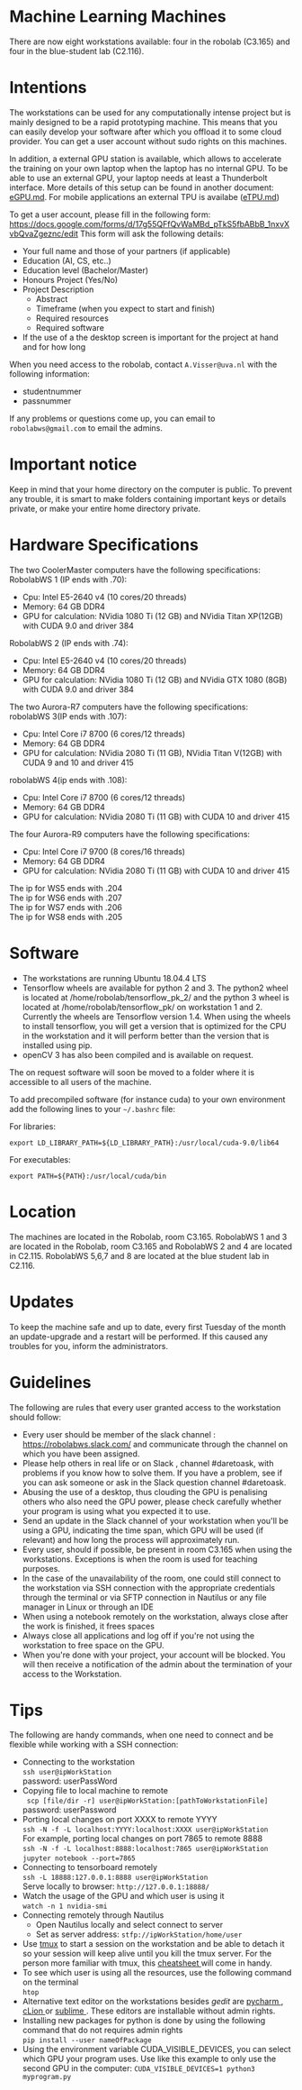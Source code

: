 # Machine Learning Machines

There are now eight workstations available: four in the robolab (C3.165) and four in the blue-student lab (C2.116).

# Intentions
The workstations can be used for any computationally intense project but is mainly designed to be a rapid prototyping machine. This means that you can easily develop your software after which you offload it to some cloud provider. You can get a user account without sudo rights on this machines.

In addition, a external GPU station is available, which allows to accelerate the training on your own laptop when the laptop has no internal GPU. To be able to use an external GPU, your laptop needs at least a Thunderbolt interface. More details of this setup can be found in another document: <a href=https://github.com/IntelligentRoboticsLab/robolabws/blob/master/eGPU.md> eGPU.md</a>. For mobile applications an external TPU is availabe (<a href=https://github.com/IntelligentRoboticsLab/robolabws/blob/master/eTPU.md>eTPU.md</a>) 

To get a user account, please fill in the following form: https://docs.google.com/forms/d/17g55QFfQvWaMBd_pTkS5fbABbB_1nxvXvbQvaZgeznc/edit 
This form will ask the following details:

* Your full name and those of your partners (if applicable)
* Education (AI, CS, etc..)
* Education level (Bachelor/Master)
* Honours Project (Yes/No)
* Project Description
    * Abstract
    * Timeframe (when you expect to start and finish)
    * Required resources
    * Required software  
* If the use of a the desktop screen is important for the project at hand and for how long

When you need access to the robolab, contact `A.Visser@uva.nl` with the following information:
* studentnummer
* passnummer

If any problems or questions come up, you can email to `robolabws@gmail.com` to email the admins.

# Important notice
Keep in mind that your home directory on the computer is public. To prevent any trouble, it is smart to make folders containing important keys or details private, or make your entire home directory private.

# Hardware Specifications

The two CoolerMaster computers have the following specifications:<br>
RobolabWS 1 (IP ends with .70):
* Cpu: Intel E5-2640 v4 (10 cores/20 threads)
* Memory: 64 GB DDR4
* GPU for calculation: NVidia 1080 Ti (12 GB) and NVidia Titan XP(12GB) with CUDA 9.0 and driver 384

RobolabWS 2 (IP ends with .74):
* Cpu: Intel E5-2640 v4 (10 cores/20 threads)
* Memory: 64 GB DDR4
* GPU for calculation: NVidia 1080 Ti (12 GB) and NVidia GTX 1080 (8GB) with CUDA 9.0 and driver 384

The two Aurora-R7 computers have the following specifications:<br>
robolabWS 3(IP ends with .107):
* Cpu: Intel Core i7 8700 (6 cores/12 threads)
* Memory: 64 GB DDR4
* GPU for calculation: NVidia 2080 Ti (11 GB), NVidia Titan V(12GB) with CUDA 9 and 10 and driver 415

robolabWS 4(ip ends with .108):
* Cpu: Intel Core i7 8700 (6 cores/12 threads)
* Memory: 64 GB DDR4
* GPU for calculation: NVidia 2080 Ti (11 GB) with CUDA 10 and driver 415

The four Aurora-R9 computers have the following specifications:<br>
* Cpu: Intel Core i7 9700 (8 cores/16 threads)
* Memory: 64 GB DDR4
* GPU for calculation: NVidia 2080 Ti (11 GB) with CUDA 10 and driver 415

The ip for WS5 ends with .204<br>
The ip for WS6 ends with .207<br>
The ip for WS7 ends with .206<br>
The ip for WS8 ends with .205<br>

# Software
* The workstations are running Ubuntu 18.04.4 LTS
* Tensorflow wheels are available for python 2 and 3. The python2 wheel is located at /home/robolab/tensorflow_pk_2/ and the python 3 wheel is located at /home/robolab/tensorflow_pk/ on workstation 1 and 2. Currently the wheels are Tensorflow version 1.4. When using the wheels to install tensorflow, you will get a version that is optimized for the CPU in the workstation and it will perform better than the version that is installed using pip.
* openCV 3 has also been compiled and is available on request.

The on request software will soon be moved to a folder where it is accessible to all users of the machine.

To add precompiled software (for instance cuda) to your own environment add the following lines to your `~/.bashrc` file:

For libraries:
```
export LD_LIBRARY_PATH=${LD_LIBRARY_PATH}:/usr/local/cuda-9.0/lib64
```

For executables:
```
export PATH=${PATH}:/usr/local/cuda/bin
```
# Location
The machines are located in the Robolab, room C3.165.
RobolabWS 1 and 3 are located in the Robolab, room C3.165 and RobolabWS 2 and 4 are located in C2.115.
RobolabWS 5,6,7 and 8 are located at the blue student lab in C2.116.

# Updates
To keep the machine safe and up to date, every first Tuesday of the month an update-upgrade and a restart will be performed. If this caused any troubles for you, inform the administrators.

# Guidelines
The following are rules that every user granted access to the workstation should follow:

* Every user should be member of the slack channel : https://robolabws.slack.com/ and communicate through the channel on which you have been assigned.
* Please help others in real life or on Slack , channel #daretoask, with problems if you know how to solve them. If you have a problem, see if you can ask someone or ask in the Slack question channel #daretoask. 
* Abusing the use of a desktop, thus clouding the GPU is penalising others who also need the GPU power, please check carefully whether your program is using what you expected it to use.
* Send an update in the Slack channel of your workstation when you'll be using a GPU, indicating the time span, which GPU will be used (if relevant) and how long the process will approximately run.
* Every user, should if possible, be present in room C3.165 when using the workstations. Exceptions is when the room is used for teaching purposes.
* In the case of the unavailability of the room, one could still connect to the workstation via SSH connection with the appropriate credentials through the terminal or via SFTP connection in Nautilus or any file manager in Linux or through an IDE
* When using a notebook remotely on the workstation, always close after the work is finished, it frees spaces
* Always close all applications and log off if you're not using the workstation to free space on the GPU.
* When you're done with your project, your account will be blocked. You will then receive a notification of the admin about the termination of your access to the Workstation.

# Tips
The following are handy commands, when one need to connect and be flexible while working with a SSH connection:
* Connecting to the workstation </br>
  ```ssh user@ipWorkStation``` </br>
  password: userPassWord
* Copying file to local machine to remote </br>
  ``` scp [file/dir -r] user@ipWorkStation:[pathToWorkstationFile]``` </br>
  password: userPassword </br>
* Porting local changes on port XXXX to remote YYYY </br>
  ``` ssh -N -f -L localhost:YYYY:localhost:XXXX user@ipWorkStation ```</br>
  For example, porting local changes on port 7865 to remote 8888 </br>
  ``` ssh -N -f -L localhost:8888:localhost:7865 user@ipWorkStation ```</br>
  ``` jupyter notebook --port=7865 ```
* Connecting to tensorboard remotely </br>
  ```ssh -L 18888:127.0.0.1:8888 user@ipWorkStation ``` </br>
  Serve locally to browser: ```http://127.0.0.1:18888/ ``` </br>
* Watch the usage of the GPU and which user is using it </br>
  ```watch -n 1 nvidia-smi```
* Connecting remotely through Nautilus </br>
  * Open Nautilus locally and select connect to server </br>
  * Set as server address: ```stfp://ipWorkStation/home/user```
* Use <a href="https://www.hamvocke.com/blog/a-quick-and-easy-guide-to-tmux/"> tmux</a> to start a session on the workstation and be able to detach it so your session will keep alive until you kill the tmux server. For the person more familiar with tmux, this <a href="https://gist.github.com/MohamedAlaa/2961058"> cheatsheet </a> will come in handy. 
* To see which user is using all the resources, use the following command on the terminal</br>
``` htop ``` </br>
* Alternative text editor on the workstations besides *gedit* are <a href="https://www.jetbrains.com/help/pycharm/install-and-set-up-pycharm.html"> pycharm </a>, <a href="https://www.jetbrains.com/help/clion/install-and-set-up-product.html"> cLion </a> or <a href="http://docs.sublimetext.info/en/latest/getting_started/install.html"> sublime </a>. These editors are installable without admin rights. </br>
* Installing new packages for python is done by using the following command that do not requires admin rights </br>
``` pip install --user nameOfPackage ```
* Using the environment variable CUDA_VISIBLE_DEVICES, you can select which GPU your program uses. Use like this example to only use the second GPU in the computer:
```CUDA_VISIBLE_DEVICES=1 python3 myprogram.py```
